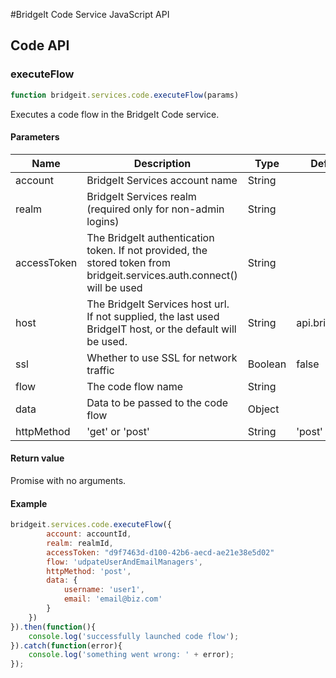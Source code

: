 #BridgeIt Code Service JavaScript API

## Code API

### executeFlow

```javascript
function bridgeit.services.code.executeFlow(params)
```

Executes a code flow in the BridgeIt Code service.

#### Parameters

| Name | Description | Type | Default | Required |
| ---- | ----------- | ---- | ------- | -------- |
| account | BridgeIt Services account name | String | | true |
| realm | BridgeIt Services realm (required only for non-admin logins) | String | | false |
| accessToken | The BridgeIt authentication token. If not provided, the stored token from bridgeit.services.auth.connect() will be used | String | | false |
| host | The BridgeIt Services host url. If not supplied, the last used BridgeIT host, or the default will be used. | String | api.bridgeit.io | false |
| ssl | Whether to use SSL for network traffic | Boolean | false | false |
| flow | The code flow name | String |  | true |
| data | Data to be passed to the code flow | Object |  | false |
| httpMethod | 'get' or 'post' | String | 'post' | false |

#### Return value

Promise with no arguments.

#### Example

```javascript
bridgeit.services.code.executeFlow({
		account: accountId,
		realm: realmId,
		accessToken: "d9f7463d-d100-42b6-aecd-ae21e38e5d02"
		flow: 'udpateUserAndEmailManagers',
		httpMethod: 'post',
		data: {
			username: 'user1',
			email: 'email@biz.com'
		}
	})
}).then(function(){
	console.log('successfully launched code flow');
}).catch(function(error){
	console.log('something went wrong: ' + error);
});
```